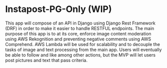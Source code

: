 # Instapost-PG-Only (WIP)

This app will compose of an API in Django using Django Rest Framework (DRF) in order to make it easier to handle RESTFUL endpoints.
The main purpose of this app is to at its core, enforce image content moderation using AWS Rekognition and preventing negative comments using AWS Comprehend. AWS Lambda will be used for scalability and to decouple the tasks of image and text processing from the main app. Users will eventually be able to follow and like among other actions, but the MVP will let users post pictures and text that pass criteria.
